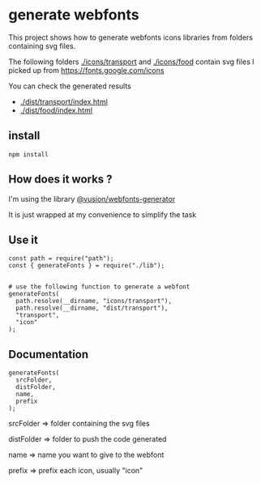 # generate webfonts

This project shows how to generate webfonts icons libraries from folders containing svg files.

The following folders [./icons/transport](./icons/transport) and [./icons/food](./icons/food) contain svg files I picked up from https://fonts.google.com/icons

You can check the generated results

- [./dist/transport/index.html](./dist/transport/index.html)
- [./dist/food/index.html](./dist/food/index.html)

## install

```
npm install
```

## How does it works ?

I'm using the library [@vusion/webfonts-generator](https://www.npmjs.com/package/@vusion/webfonts-generator)

It is just wrapped at my convenience to simplify the task

## Use it

```
const path = require("path");
const { generateFonts } = require("./lib");


# use the following function to generate a webfont
generateFonts(
  path.resolve(__dirname, "icons/transport"),
  path.resolve(__dirname, "dist/transport"),
  "transport",
  "icon"
);
```

## Documentation

```
generateFonts(
  srcFolder,
  distFolder,
  name,
  prefix
);
```

srcFolder => folder containing the svg files

distFolder => folder to push the code generated

name => name you want to give to the webfont

prefix => prefix each icon, usually "icon"
